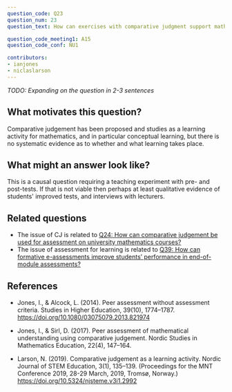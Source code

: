 ```yaml
---
question_code: Q23 
question_num: 23 
question_text: How can exercises with comparative judgment support mathematical learning? 

question_code_meeting1: A15 
question_code_conf: NU1 

contributors: 
- ianjones
- niclaslarson
---
```

*TODO: Expanding on the question in 2-3 sentences*

## What motivates this question?

Comparative judgement has been proposed and studies as a learning activity for mathematics, and in particular conceptual learning, but there is no systematic evidence as to whether and what learning takes place.

## What might an answer look like?

This is a causal question requiring a teaching experiment with pre- and post-tests. If that is not viable then perhaps at least qualitative evidence of students' improved tests, and interviews with lecturers.

## Related questions

* The issue of CJ is related to [Q24: How can comparative judgement be used for assessment on university mathematics courses?](Q24.md)
* The issue of assessment for learning is related to [Q39: How can formative e-assessments improve students’ performance in end-of-module assessments?](Q39)

## References
* Jones, I., & Alcock, L. (2014). Peer assessment without assessment criteria. Studies in Higher Education, 39(10), 1774–1787. https://doi.org/10.1080/03075079.2013.821974

* Jones, I., & Sirl, D. (2017). Peer assessment of mathematical understanding using comparative judgement. Nordic Studies in Mathematics Education, 22(4), 147–164.

* Larson, N. (2019). Comparative judgement as a learning activity. Nordic Journal of STEM Education, 3(1), 135–139. (Proceedings for the MNT Conference 2019, 28-29 March, 2019, Tromsø, Norway.) https://doi.org/10.5324/njsteme.v3i1.2992

